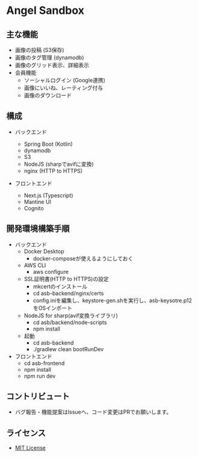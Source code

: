 # Angel Sandbox

## 主な機能
 - 画像の投稿 (S3保存)
 - 画像のタグ管理 (dynamodb)
 - 画像のグリッド表示、詳細表示
 - 会員機能
   - ソーシャルログイン (Google連携)
   - 画像にいいね、レーティング付与
   - 画像のダウンロード

## 構成
 - バックエンド
   - Spring Boot (Kotlin)
   - dynamodb
   - S3
   - NodeJS (sharpでavifに変換)
   - nginx (HTTP to HTTPS)

 - フロントエンド
   - Next.js (Typescript)
   - Mantine UI
   - Cognito

## 開発環境構築手順
 - バックエンド
   - Docker Desktop
     - docker-composeが使えるようにしておく
   - AWS CLI
     - aws configure
   - SSL証明書(HTTP to HTTPS)の設定
     - mkcertのインストール
     - cd asb-backend/nginx/certs
     - config.iniを編集し、keystore-gen.shを実行し、asb-keysotre.p12をOSインポート
   - NodeJS for sharp(avif変換ライブラリ)
     - cd asb/backend/node-scripts
     - npm install
   - 起動
     - cd asb-backend
     - ./gradlew clean bootRunDev
 - フロントエンド
   - cd asb-frontend
   - npm install
   - npm run dev

## コントリビュート
 - バグ報告・機能提案はIssueへ、コード変更はPRでお願いします。 

## ライセンス
 -  [MIT License](https://github.com/zer0-garden-0117/angel-sandbox/blob/main/LICENSE) 
